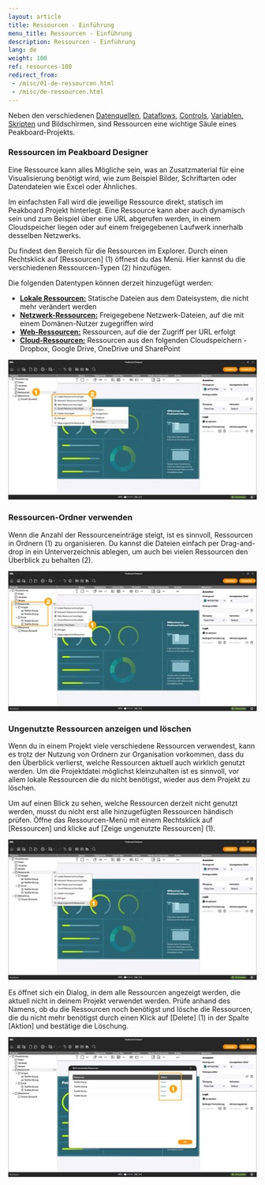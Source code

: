 ```yaml
---
layout: article
title: Ressourcen - Einführung
menu_title: Ressourcen - Einführung
description: Ressourcen - Einführung
lang: de
weight: 100
ref: resources-100
redirect_from:
 - /misc/01-de-ressourcen.html
 - /misc/de-ressourcen.html
---
```


Neben den verschiedenen [Datenquellen](/data_sources/), [Dataflows](/dataflows/), [Controls](/controls/), [Variablen, Skripten](/scripting/) und Bildschirmen, sind Ressourcen eine wichtige Säule eines Peakboard-Projekts.

### Ressourcen im Peakboard Designer

Eine Ressource kann alles Mögliche sein, was an Zusatzmaterial für eine Visualisierung benötigt wird, wie zum Beispiel Bilder, Schriftarten oder Datendateien wie Excel oder Ähnliches.

Im einfachsten Fall wird die jeweilige Ressource direkt, statisch im Peakboard Projekt hinterlegt. Eine Ressource kann aber auch dynamisch sein und zum Beispiel über eine URL abgerufen werden, in einem Cloudspeicher liegen oder auf einem freigegebenen Laufwerk innerhalb desselben Netzwerks.

Du findest den Bereich für die Ressourcen im Explorer. Durch einen Rechtsklick auf [Ressourcen] (1) öffnest du das Menü. Hier kannst du die verschiedenen Ressourcen-Typen (2) hinzufügen.

Die folgenden Datentypen können derzeit hinzugefügt werden:

* **[Lokale Ressourcen:](/resources/de-resources-local.html)** Statische Dateien aus dem Dateisystem, die nicht mehr verändert werden
* **[Netzwerk-Ressourcen:](/resources/de-resources-network.html)** Freigegebene Netzwerk-Dateien, auf die mit einem Domänen-Nutzer zugegriffen wird
* **[Web-Ressourcen:](/resources/de-resources-web.html)** Ressourcen, auf die der Zugriff per URL erfolgt
* **[Cloud-Ressourcen:](/resources/de-resources-cloud.html)** Ressourcen aus den folgenden Cloudspeichern - Dropbox, Google Drive, OneDrive und SharePoint

![Ressourcen-Menü](/assets/images/resources/de_resources-intro-01.png)

### Ressourcen-Ordner verwenden

Wenn die Anzahl der Ressourceneinträge steigt, ist es sinnvoll, Ressourcen in Ordnern (1) zu organisieren. Du kannst die Dateien einfach per Drag-and-drop in ein Unterverzeichnis ablegen, um auch bei vielen Ressourcen den Überblick zu behalten (2).

![Ressourcen-Ordner](/assets/images/resources/de_resources-intro-02.png)

### Ungenutzte Ressourcen anzeigen und löschen

Wenn du in einem Projekt viele verschiedene Ressourcen verwendest, kann es trotz der Nutzung von Ordnern zur Organisation vorkommen, dass du den Überblick verlierst, welche Ressourcen aktuell auch wirklich genutzt werden. Um die Projektdatei möglichst kleinzuhalten ist es sinnvoll, vor allem lokale Ressourcen die du nicht benötigst, wieder aus dem Projekt zu löschen.

Um auf einen Blick zu sehen, welche Ressourcen derzeit nicht genutzt werden, musst du nicht erst alle hinzugefügten Ressourcen händisch prüfen. Öffne das Ressourcen-Menü mit einem Rechtsklick auf [Ressourcen] und klicke auf [Zeige ungenutzte Ressourcen] (1).

![Ungenutzte Ressourcen finden](/assets/images/resources/de_resources-intro-03.png)

Es öffnet sich ein Dialog, in dem alle Ressourcen angezeigt werden, die aktuell nicht in deinem Projekt verwendet werden.
Prüfe anhand des Namens, ob du die Ressourcen noch benötigst und lösche die Ressourcen, die du nicht mehr benötigst durch einen Klick auf [Delete] (1) in der Spalte [Aktion] und bestätige die Löschung.

![Ungenutzte Ressourcen löschen](/assets/images/resources/de_resources-intro-04.png)
